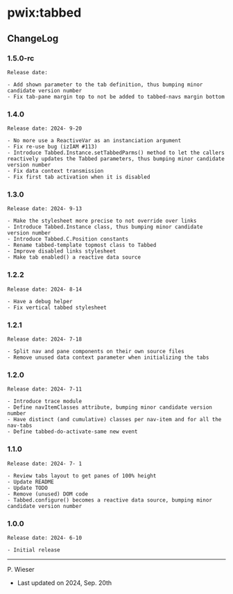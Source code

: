 # pwix:tabbed

## ChangeLog

### 1.5.0-rc

    Release date: 

    - Add shown parameter to the tab definition, thus bumping minor candidate version number
    - Fix tab-pane margin top to not be added to tabbed-navs margin bottom

### 1.4.0

    Release date: 2024- 9-20

    - No more use a ReactiveVar as an instanciation argument
    - Fix re-use bug (izIAM #113)
    - Introduce Tabbed.Instance.setTabbedParms() method to let the callers reactively updates the Tabbed parameters, thus bumping minor candidate version number
    - Fix data context transmission
    - Fix first tab activation when it is disabled

### 1.3.0

    Release date: 2024- 9-13

    - Make the stylesheet more precise to not override over links
    - Introduce Tabbed.Instance class, thus bumping minor candidate version number
    - Introduce Tabbed.C.Position constants
    - Rename tabbed-template topmost class to Tabbed
    - Improve disabled links stylesheet
    - Make tab enabled() a reactive data source

### 1.2.2

    Release date: 2024- 8-14

    - Have a debug helper
    - Fix vertical tabbed stylesheet

### 1.2.1

    Release date: 2024- 7-18

    - Split nav and pane components on their own source files
    - Remove unused data context parameter when initializing the tabs

### 1.2.0

    Release date: 2024- 7-11

    - Introduce trace module
    - Define navItemClasses attribute, bumping minor candidate version number
    - Have distinct (and cumulative) classes per nav-item and for all the nav-tabs
    - Define tabbed-do-activate-same new event

### 1.1.0

    Release date: 2024- 7- 1

    - Review tabs layout to get panes of 100% height
    - Update README
    - Update TODO
    - Remove (unused) DOM code
    - Tabbed.configure() becomes a reactive data source, bumping minor candidate version number

### 1.0.0

    Release date: 2024- 6-10

    - Initial release

---
P. Wieser
- Last updated on 2024, Sep. 20th
